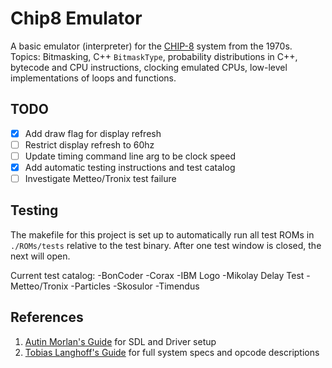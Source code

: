 # Chip8 Emulator

A basic emulator (interpreter) for the [CHIP-8](https://en.wikipedia.org/wiki/CHIP-8) system from the 1970s. <br>
Topics: Bitmasking, C++ `BitmaskType`, probability distributions in C++, bytecode and CPU instructions, clocking emulated CPUs, low-level implementations of loops and functions.

## TODO
- [x] Add draw flag for display refresh
- [ ] Restrict display refresh to 60hz
- [ ] Update timing command line arg to be clock speed
- [x] Add automatic testing instructions and test catalog
- [ ] Investigate Metteo/Tronix test failure

## Testing
The makefile for this project is set up to automatically run all test ROMs in `./ROMs/tests` relative to the test binary. After one test window is closed, the next will open.

Current test catalog:
-BonCoder
-Corax
-IBM Logo
-Mikolay Delay Test
-Metteo/Tronix
-Particles
-Skosulor
-Timendus

## References

1. [Autin Morlan's Guide](https://austinmorlan.com/posts/chip8_emulator/) for SDL and Driver setup
2. [Tobias Langhoff's Guide](https://tobiasvl.github.io/blog/write-a-chip-8-emulator/) for full system specs and opcode descriptions